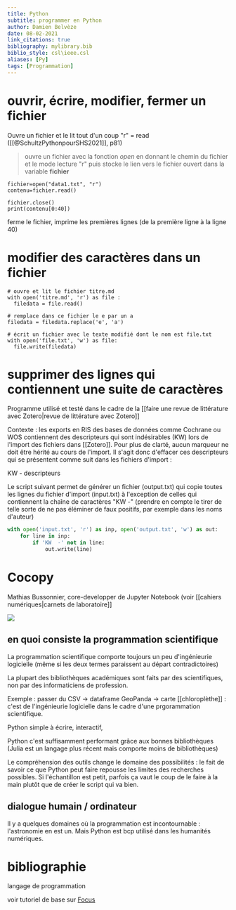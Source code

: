 ```yaml
---
title: Python
subtitle: programmer en Python
author: Damien Belvèze
date: 08-02-2021
link_citations: true
bibliography: mylibrary.bib
biblio_style: csl\ieee.csl
aliases: [Py]
tags: [Programmation]
---
```


# ouvrir, écrire, modifier, fermer un fichier
Ouvre un fichier et le lit tout d'un coup
"r" = read ([[@SchultzPythonpourSHS2021]], p81)
> ouvre un fichier avec la fonction *open* en donnant le chemin du fichier et le mode lecture "r" puis stocke le lien vers le fichier ouvert dans la variable **fichier** 


``````
fichier=open("data1.txt", "r")
contenu=fichier.read()
``````

``````
fichier.close()
print(contenu[0:40])
``````

ferme le fichier, imprime les premières lignes (de la première ligne à la ligne 40)

# modifier des caractères dans un fichier

``````
# ouvre et lit le fichier titre.md
with open('titre.md', 'r') as file :
  filedata = file.read()

# remplace dans ce fichier le e par un a
filedata = filedata.replace('e', 'a')

# écrit un fichier avec le texte modifié dont le nom est file.txt
with open('file.txt', 'w') as file:
  file.write(filedata)
``````

# supprimer des lignes qui contiennent une suite de caractères

Programme utilisé et testé dans le cadre de la [[faire une revue de littérature avec Zotero|revue de littérature avec Zotero]]

Contexte : les exports en RIS des bases de données comme Cochrane ou WOS contiennent des descripteurs qui sont indésirables (KW) lors de l'import des fichiers dans [[Zotero]]. Pour plus de clarté, aucun marqueur ne doit être hérité au cours de l'import. 
Il s'agit donc d'effacer ces descripteurs qui se présentent comme suit dans les fichiers d'import : 

KW   - descripteurs

Le script suivant permet de générer un fichier (output.txt) qui copie toutes les lignes du fichier d'import (input.txt) à l'exception de celles qui contiennent la chaîne de caractères "KW   -" (prendre en compte le tirer de telle sorte de ne pas éléminer de faux positifs, par exemple dans les noms d'auteur)

``````python
with open('input.txt', 'r') as inp, open('output.txt', 'w') as out:
    for line in inp:
        if 'KW  -' not in line:
            out.write(line)
``````


# Cocopy

Mathias Bussonnier, core-developper de Jupyter Notebook (voir [[cahiers numériques|carnets de laboratoire]]

![](20221124_programmation_scientifique.PNG)

## en quoi consiste la programmation scientifique

La programmation scientifique comporte toujours un peu d'ingénieurie logicielle (même si les deux termes paraissent au départ contradictoires)

La plupart des bibliothèques académiques sont faits par des scientifiques, non par des informaticiens de profession. 

Exemple : passer du CSV -> dataframe GeoPanda -> carte [[chloroplèthe]] : c'est de l'ingénieurie logicielle dans le cadre d'une prgorammation scientifique. 

Python simple à écrire, interactif, 

Python c'est suffisamment performant grâce aux bonnes bibliothèques (Julia est un langage plus récent mais comporte moins de bibliothèques)

Le compréhension des outils change le domaine des possibilités : le fait de savoir ce que Python peut faire repousse les limites des recherches possibles. 
Si l'échantillon est petit, parfois ça vaut le coup de le faire à la main plutôt que de créer le script qui va bien. 

## dialogue humain / ordinateur

Il y a quelques domaines où la programmation est incontournable : l'astronomie en est un. Mais Python est bcp utilisé dans les humanités numériques. 


# bibliographie



langage de programmation

voir tutoriel de base sur [Focus](https://focus.univ-rennes1.fr/python1)

